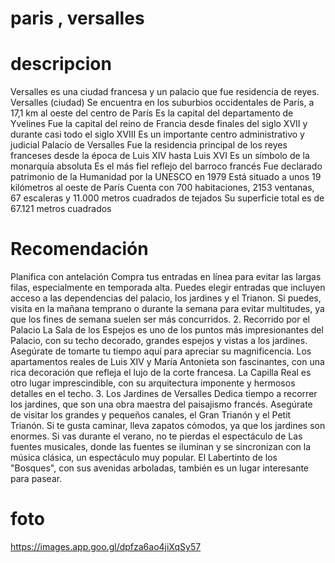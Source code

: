 # paris , versalles

# descripcion
Versalles es una ciudad francesa y un palacio que fue residencia de reyes. 
Versalles (ciudad) 
Se encuentra en los suburbios occidentales de París, a 17,1 km al oeste del centro de París
Es la capital del departamento de Yvelines
Fue la capital del reino de Francia desde finales del siglo XVII y durante casi todo el siglo XVIII
Es un importante centro administrativo y judicial
Palacio de Versalles
Fue la residencia principal de los reyes franceses desde la época de Luis XIV hasta Luis XVI 
Es un símbolo de la monarquía absoluta 
Es el más fiel reflejo del barroco francés 
Fue declarado patrimonio de la Humanidad por la UNESCO en 1979 
Está situado a unos 19 kilómetros al oeste de París 
Cuenta con 700 habitaciones, 2153 ventanas, 67 escaleras y 11.000 metros cuadrados de tejados 
Su superficie total es de 67.121 metros cuadrados 

# Recomendación
Planifica con antelación
Compra tus entradas en línea para evitar las largas filas, especialmente en temporada alta. Puedes elegir entradas que incluyen acceso a las dependencias del palacio, los jardines y el Trianon.
Si puedes, visita en la mañana temprano o durante la semana para evitar multitudes, ya que los fines de semana suelen ser más concurridos.
2. Recorrido por el Palacio
La Sala de los Espejos es uno de los puntos más impresionantes del Palacio, con su techo decorado, grandes espejos y vistas a los jardines. Asegúrate de tomarte tu tiempo aquí para apreciar su magnificencia.
Los apartamentos reales de Luis XIV y María Antonieta son fascinantes, con una rica decoración que refleja el lujo de la corte francesa.
La Capilla Real es otro lugar imprescindible, con su arquitectura imponente y hermosos detalles en el techo.
3. Los Jardines de Versalles
Dedica tiempo a recorrer los jardines, que son una obra maestra del paisajismo francés. Asegúrate de visitar los grandes y pequeños canales, el Gran Trianón y el Petit Trianón. Si te gusta caminar, lleva zapatos cómodos, ya que los jardines son enormes.
Si vas durante el verano, no te pierdas el espectáculo de Las fuentes musicales, donde las fuentes se iluminan y se sincronizan con la música clásica, un espectáculo muy popular.
El Labertinto de los "Bosques", con sus avenidas arboladas, también es un lugar interesante para pasear.

# foto
https://images.app.goo.gl/dpfza6ao4jiXqSy57
